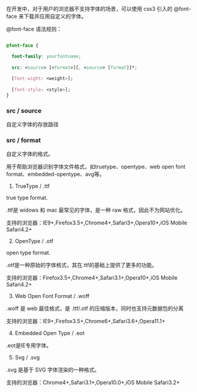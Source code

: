 
在开发中，对于用户的浏览器不支持字体的场景，可以使用 css3 引入的 @font-face 来下载并应用自定义的字体。

@font-face 语法规则：

```css

@font-face {

  font-family: yourfontname;
  
  src: <source> [<format>][, <source> [format]]*;
  
  [font-wight: <weight>];
  
  [font-style: <style>];
}

```

### src / source

自定义字体的存放路径

### src / format

自定义字体的格式。

用于帮助浏览器识别字体文件格式，如truetype、opentype、web open font format、embedded-opentype、avg等。

1. TrueType / .ttf

true type format.

.ttf是 widows 和 mac 最常见的字体，是一种 raw 格式，因此不为网站优化。

支持的浏览器：IE9+,Firefox3.5+,Chrome4+,Safari3+,Opera10+,iOS Mobile Safari4.2+


2. OpenType / .otf

open type format.

.otf是一种原始的字体格式，其在.ttf的基础上提供了更多的功能。

支持的浏览器：Firefox3.5+,Chrome4+,Safari3.1+,Opera10+,iOS Mobile Safari4.2+



3. Web Open Font Format / .woff

.woff 是 web 最佳格式，是 .ttf/.otf 的压缩版本，同时也支持元数据包的分离

支持的浏览器：IE9+,Firefox3.5+,Chrome6+,Safari3.6+,Opera11.1+



4. Embedded Open Type / .eot

.eot是IE专用字体。



5. Svg / .svg

.svg 是基于 SVG 字体渲染的一种格式。
  
支持的浏览器：Chrome4+,Safari3.1+,Opera10.0+,iOS Mobile Safari3.2+
  
  
